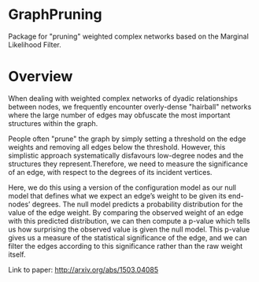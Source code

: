 # GraphPruning
Package for "pruning" weighted complex networks based on the Marginal Likelihood Filter.

# Overview
When dealing with weighted complex networks of dyadic relationships between nodes, we frequently encounter overly-dense "hairball" networks where the large number of edges may obfuscate the most important structures within the graph. 

People often "prune" the graph by simply setting a threshold on the edge weights and removing all edges below the threshold. However, this simplistic approach systematically disfavours low-degree nodes and the structures they represent.Therefore, we need to measure the significance of an edge, with respect to the degrees of its incident vertices. 

Here, we do this using a version of the configuration model as our null model that defines what we expect an edge’s weight to be given its end-nodes’ degrees. The null model predicts a probability distribution for the value of the edge weight. By comparing the observed weight of an edge with this predicted distribution, we can then compute a p-value which tells us how surprising the observed value is given the null model. This p-value gives us a measure of the statistical significance of the edge, and we can filter the edges according to this significance rather than the raw weight itself.

Link to paper: http://arxiv.org/abs/1503.04085

